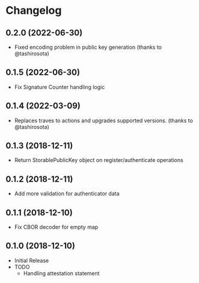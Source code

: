 # Changelog

## 0.2.0 (2022-06-30)

* Fixed encoding problem in public key generation (thanks to @tashirosota)

## 0.1.5 (2022-06-30)

* Fix Signature Counter handling logic

## 0.1.4 (2022-03-09)

* Replaces traves to actions and upgrades supported versions. (thanks to @tashirosota)

## 0.1.3 (2018-12-11)

* Return StorablePublicKey object on register/authenticate operations

## 0.1.2 (2018-12-11)

* Add more validation for authenticator data

## 0.1.1 (2018-12-10)

* Fix CBOR decoder for empty map

## 0.1.0 (2018-12-10)

* Initial Release
* TODO
  * Handling attestation statement
